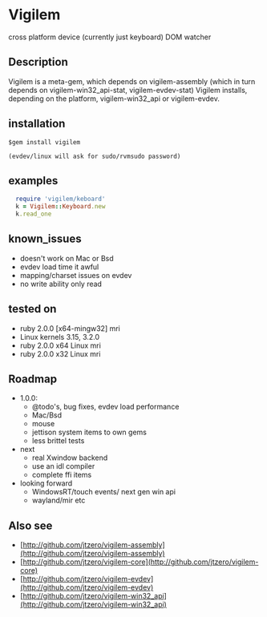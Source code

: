 # Vigilem
  cross platform device (currently just keyboard) DOM watcher

## Description
  Vigilem is a meta-gem, which depends on vigilem-assembly (which in turn depends on vigilem-win32_api-stat, vigilem-evdev-stat)
  Vigilem installs, depending on the platform, vigilem-win32_api or vigilem-evdev.
  
## installation
    $gem install vigilem
    
    (evdev/linux will ask for sudo/rvmsudo password)
    
## examples
```ruby
  require 'vigilem/keboard'
  k = Vigilem::Keyboard.new
  k.read_one
```

## known_issues
   - doesn't work on Mac or Bsd
   - evdev load time it awful
   - mapping/charset issues on evdev
   - no write ability only read
   
## tested on
   - ruby 2.0.0 [x64-mingw32] mri
   - Linux kernels 3.15, 3.2.0
   - ruby 2.0.0 x64 Linux mri
   - ruby 2.0.0 x32 Linux mri
  
## Roadmap
 + 1.0.0:
   - @todo's, bug fixes, evdev load performance
   - Mac/Bsd
   - mouse
   - jettison system items to own gems
   - less brittel tests
 + next
   - real Xwindow backend
   - use an idl compiler
   - complete ffi items
 + looking forward
   - WindowsRT/touch events/ next gen win api
   - wayland/mir etc

## Also see

* [http://github.com/jtzero/vigilem-assembly](http://github.com/jtzero/vigilem-assembly)
* [http://github.com/jtzero/vigilem-core](http://github.com/jtzero/vigilem-core)
* [http://github.com/jtzero/vigilem-evdev](http://github.com/jtzero/vigilem-evdev)
* [http://github.com/jtzero/vigilem-win32_api](http://github.com/jtzero/vigilem-win32_api)
